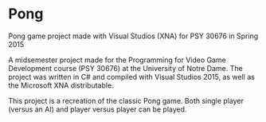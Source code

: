 # Pong
Pong game project made with Visual Studios (XNA) for PSY 30676 in Spring 2015

A midsemester project made for the Programming for Video Game Development course (PSY 30676) at the University of Notre Dame.
The project was written in C# and compiled with Visual Studios 2015, as well as the Microsoft XNA distributable.

This project is a recreation of the classic Pong game. Both single player (versus an AI) and player versus player can be played.
